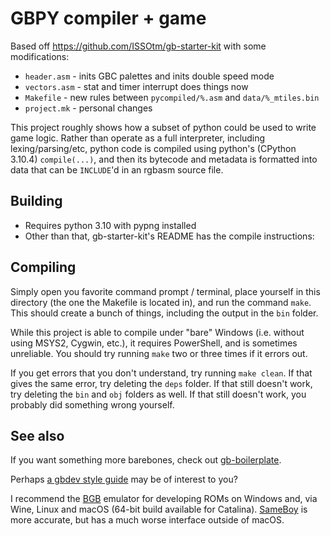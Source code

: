 # GBPY compiler + game

Based off https://github.com/ISSOtm/gb-starter-kit with some modifications:
* `header.asm` - inits GBC palettes and inits double speed mode
* `vectors.asm` - stat and timer interrupt does things now
* `Makefile` - new rules between `pycompiled/%.asm` and `data/%_mtiles.bin`
* `project.mk` - personal changes

This project roughly shows how a subset of python could be used to write game logic. Rather than operate as a full interpreter, including lexing/parsing/etc, python code is compiled using python's (CPython 3.10.4) `compile(...)`, and then its bytecode and metadata is formatted into data that can be `INCLUDE`'d in an rgbasm source file.

## Building

* Requires python 3.10 with pypng installed
* Other than that, gb-starter-kit's README has the compile instructions:

## Compiling

Simply open you favorite command prompt / terminal, place yourself in this directory (the one the Makefile is located in), and run the command `make`. This should create a bunch of things, including the output in the `bin` folder.

While this project is able to compile under "bare" Windows (i.e. without using MSYS2, Cygwin, etc.), it requires PowerShell, and is sometimes unreliable. You should try running `make` two or three times if it errors out.

If you get errors that you don't understand, try running `make clean`. If that gives the same error, try deleting the `deps` folder. If that still doesn't work, try deleting the `bin` and `obj` folders as well. If that still doesn't work, you probably did something wrong yourself.

## See also

If you want something more barebones, check out [gb-boilerplate](https://github.com/ISSOtm/gb-boilerplate).

Perhaps [a gbdev style guide](https://gbdev.io/guides/asmstyle) may be of interest to you?

I recommend the [BGB](https://bgb.bircd.org) emulator for developing ROMs on Windows and, via Wine, Linux and macOS (64-bit build available for Catalina). [SameBoy](https://github.com/LIJI32/SameBoy) is more accurate, but has a much worse interface outside of macOS.
